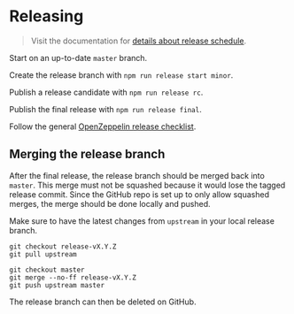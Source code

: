 # Releasing

> Visit the documentation for [details about release schedule].

Start on an up-to-date `master` branch.

Create the release branch with `npm run release start minor`.

Publish a release candidate with `npm run release rc`.

Publish the final release with `npm run release final`.

Follow the general [OpenZeppelin release checklist].

[details about release schedule]: https://docs.openzeppelin.com/contracts/releases-stability
[OpenZeppelin release checklist]: https://github.com/OpenZeppelin/code-style/blob/master/RELEASE_CHECKLIST.md


## Merging the release branch

After the final release, the release branch should be merged back into `master`. This merge must not be squashed because it would lose the tagged release commit. Since the GitHub repo is set up to only allow squashed merges, the merge should be done locally and pushed.

Make sure to have the latest changes from `upstream` in your local release branch.

```
git checkout release-vX.Y.Z
git pull upstream
```

```
git checkout master
git merge --no-ff release-vX.Y.Z
git push upstream master
```

The release branch can then be deleted on GitHub.
